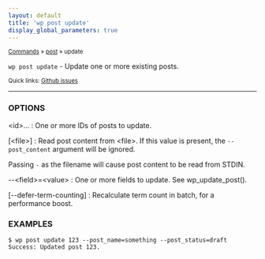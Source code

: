 ```yaml
---
layout: default
title: 'wp post update'
display_global_parameters: true
---
```


<small>[Commands](/commands/) &raquo; [post](/commands/post/) &raquo; update</small>

`wp post update` - Update one or more existing posts.

<small>Quick links: <a href="https://github.com/wp-cli/wp-cli/issues?q=is%3Aopen+label%3Acommand%3Apost-update+sort%3Aupdated-desc">Github issues</a></small>

<hr />

### OPTIONS

&lt;id&gt;...
: One or more IDs of posts to update.

[&lt;file&gt;]
: Read post content from &lt;file&gt;. If this value is present, the
    `--post_content` argument will be ignored.

  Passing `-` as the filename will cause post content to
  be read from STDIN.

\--&lt;field&gt;=&lt;value&gt;
: One or more fields to update. See wp_update_post().

[\--defer-term-counting]
: Recalculate term count in batch, for a performance boost.

### EXAMPLES

    $ wp post update 123 --post_name=something --post_status=draft
    Success: Updated post 123.



